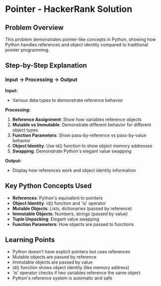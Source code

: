 # Pointer - HackerRank Solution

## Problem Overview
This problem demonstrates pointer-like concepts in Python, showing how Python handles references and object identity compared to traditional pointer programming.

## Step-by-Step Explanation

### Input → Processing → Output

**Input:**
- Various data types to demonstrate reference behavior

**Processing:**
1. **Reference Assignment**: Show how variables reference objects
2. **Mutable vs Immutable**: Demonstrate different behavior for different object types
3. **Function Parameters**: Show pass-by-reference vs pass-by-value behavior
4. **Object Identity**: Use id() function to show object memory addresses
5. **Swapping**: Demonstrate Python's elegant value swapping

**Output:**
- Display how references work and object identity information

## Key Python Concepts Used
- **References**: Python's equivalent to pointers
- **Object Identity**: id() function and 'is' operator
- **Mutable Objects**: Lists, dictionaries (passed by reference)
- **Immutable Objects**: Numbers, strings (passed by value)
- **Tuple Unpacking**: Elegant value swapping
- **Function Parameters**: How objects are passed to functions

## Learning Points
- Python doesn't have explicit pointers but uses references
- Mutable objects are passed by reference
- Immutable objects are passed by value
- id() function shows object identity (like memory address)
- 'is' operator checks if two variables reference the same object
- Python's reference system is automatic and safe
